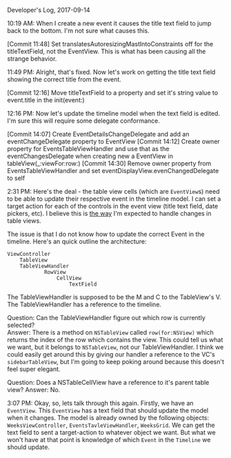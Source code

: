Developer's Log, 2017-09-14

10:19 AM: When I create a new event it causes the title text field to jump back to the bottom. I'm not sure what causes this.

[Commit 11:48]    Set translatesAutoresizingMastIntoConstraints off for the titleTextField, not the EventView. This is what has been causing all the strange behavior.

11:49 PM: Alright, that's fixed. Now let's work on getting the title text field showing the correct title from the event.

[Commit 12:16]    Move titleTextField to a property and set it's string value to event.title in the init(event:)

12:16 PM: Now let's update the timeline model when the text field is edited. I'm sure this will require some delegate conformance.

[Commit 14:07]    Create EventDetailsChangeDelegate and add an eventChangeDelegate property to EventView
[Commit 14:12]    Create owner property for EventsTableViewHandler and use that as the eventChangesDelegate when creating new a EventView in tableView(_:viewFor:row:)
[Commit 14:30]    Remove owner property from EventsTableViewHandler and set eventDisplayView.evenChangedDelegate to self

2:31 PM: Here's the deal - the table view cells (which are `EventView`s) need to be able to update their respective event in the timeline model. I can set a target action for each of the controls in the event view (title text field, date pickers, etc). I believe this is [the way](https://developer.apple.com/library/content/documentation/Cocoa/Conceptual/TableView/PopulatingView-TablesProgrammatically/PopulatingView-TablesProgrammatically.html#//apple_ref/doc/uid/10000026i-CH14-SW7) I'm expected to handle changes in table views.

The issue is that I do not know how to update the correct Event in the timeline. Here's an quick outline the architecture:

```
ViewController
    TableView
    TableViewHandler
            RowView
                CellView
                    TextField
```

The TableViewHandler is supposed to be the M and C to the TableView's V. The TableViewHandler has a reference to the timeline.

Question: Can the TableViewHandler figure out which row is currently selected? <br>
Answer: There is a method on `NSTableView` called `row(for:NSView)` which returns the index of the row which contains the view. This could tell us what we want, but it belongs to `NSTableView`, not our TableViewHandler. I think we could easily get around this by giving our handler a reference to the VC's `sidebarTableView`, but I'm going to keep poking around because this doesn't feel super elegant.

Question: Does a NSTableCellView have a reference to it's parent table view?
Answer: No.

3:07 PM: Okay, so, lets talk through this again. Firstly, we have an `EventView`. This `EventView` has a text field that should update the model when it changes. The model is already owned by the following objects: `WeeksViewController`, `EventsTavleViewHandler`, `WeeksGrid`. We can get the text field to sent a target-action to whatever object we want. But what we won't have at that point is knowledge of which `Event` in the `Timeline` we should update.



